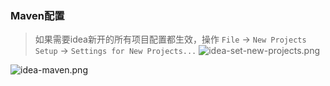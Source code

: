 ### Maven配置

> 如果需要idea新开的所有项目配置都生效，操作 `File` -> `New Projects Setup` -> `Settings for New Projects...`
> ![idea-set-new-projects.png](/images/idea-set-new-projects.png)

![idea-maven.png](/images/idea-maven.png)
